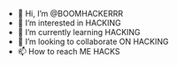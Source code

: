 - 👋 Hi, I’m @BOOMHACKERRR
- 👀 I’m interested in HACKING
- 🌱 I’m currently learning HACKING
- 💞️ I’m looking to collaborate ON HACKING
- 📫 How to reach ME HACKS
  

<!---
BOOMHACKERRR/BOOMHACKERRR is a ✨ special ✨ repository because its `README.md` (this file) appears on your GitHub profile.
You can click the Preview link to take a look at your changes.
--->
